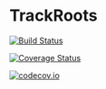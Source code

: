 # TrackRoots

[![Build Status](https://travis-ci.org/yakir12/TrackRoots.jl.svg?branch=master)](https://travis-ci.org/yakir12/TrackRoots.jl)

[![Coverage Status](https://coveralls.io/repos/yakir12/TrackRoots.jl/badge.svg?branch=master&service=github)](https://coveralls.io/github/yakir12/TrackRoots.jl?branch=master)

[![codecov.io](http://codecov.io/github/yakir12/TrackRoots.jl/coverage.svg?branch=master)](http://codecov.io/github/yakir12/TrackRoots.jl?branch=master)
